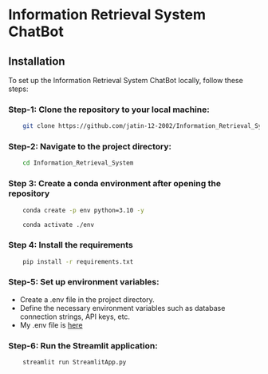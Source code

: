 # Information Retrieval System ChatBot

## Installation

To set up the Information Retrieval System ChatBot locally, follow these steps:

### Step-1: Clone the repository to your local machine:
```bash
    git clone https://github.com/jatin-12-2002/Information_Retrieval_System
```

### Step-2: Navigate to the project directory:
```bash
    cd Information_Retrieval_System
```

### Step 3: Create a conda environment after opening the repository

```bash
    conda create -p env python=3.10 -y
```

```bash
    conda activate ./env
```

### Step 4: Install the requirements
```bash
    pip install -r requirements.txt
```

### Step-5: Set up environment variables:
- Create a .env file in the project directory.
- Define the necessary environment variables such as database connection strings, API keys, etc.
- My .env file is [here](https://drive.google.com/file/d/1HadmVnwU_LLi_XvA9ci9MHFLsq_p3Y3o/view?usp=sharing)
  
### Step-6: Run the Streamlit application:
```bash
    streamlit run StreamlitApp.py
```
